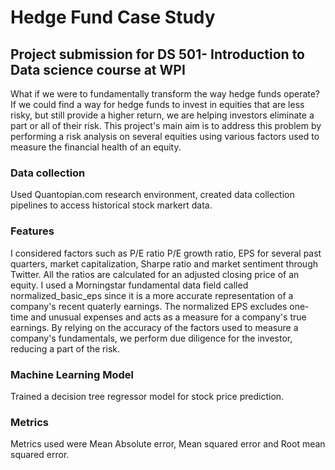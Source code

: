 # Hedge Fund Case Study 
## Project submission for DS 501- Introduction to Data science course at WPI

What if we were to fundamentally transform the way hedge funds operate? If we could find a way for hedge funds to invest in equities that are less risky, but still provide a higher return, we are helping investors eliminate a part or all of their risk. This project's main aim is to address this problem by performing a risk analysis on several equities using various factors used to measure the financial health of an equity.

### Data collection
Used Quantopian.com research environment, created data collection pipelines to access historical stock markert data. 

### Features

I considered factors such as P/E ratio P/E growth ratio, EPS for several past quarters, market capitalization, Sharpe ratio and market sentiment through Twitter. All the ratios are calculated for an adjusted closing price of an equity. I used a Morningstar fundamental data field called normalized_basic_eps since it is a more accurate representation of a company's recent quaterly earnings.  The normalized EPS excludes one-time and unusual expenses and acts as a measure for a company's true earnings.  By relying on the accuracy of the factors used to measure a company's fundamentals, we perform due diligence for the investor, reducing a part of the risk.

### Machine Learning Model
Trained a decision tree regressor model for stock price prediction.

### Metrics
Metrics used were Mean Absolute error, Mean squared error and Root mean squared error.


